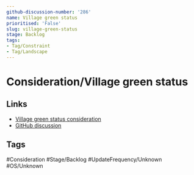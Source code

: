 ```yaml
---
github-discussion-number: '286'
name: Village green status
prioritised: 'False'
slug: village-green-status
stage: Backlog
tags:
- Tag/Constraint
- Tag/Landscape
---
```


# Consideration/Village green status



## Links

* [Village green status consideration](https://design.planning.data.gov.uk/planning-consideration/village-green-status)
* [GitHub discussion](https://github.com/digital-land/data-standards-backlog/discussions/286)

## Tags

#Consideration #Stage/Backlog #UpdateFrequency/Unknown #OS/Unknown